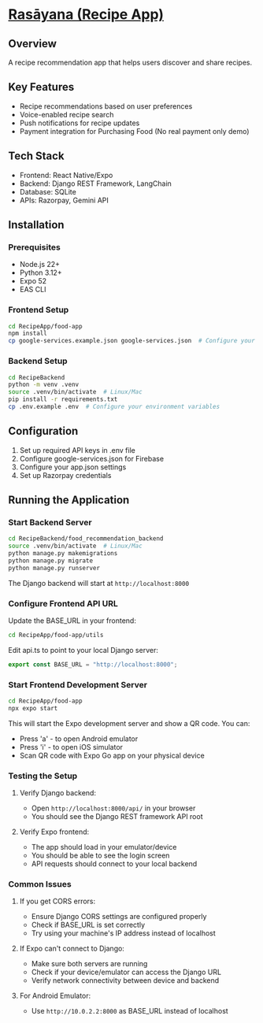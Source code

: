 # [Rasāyana (Recipe App)](https://github.com/VaibhavBansa1/rasayana#:~:text=Ras%C4%81yana%20(Recipe%20App))

## Overview

A recipe recommendation app that helps users discover and share recipes.

## Key Features

- Recipe recommendations based on user preferences
- Voice-enabled recipe search
- Push notifications for recipe updates
- Payment integration for Purchasing Food (No real payment only demo)

## Tech Stack

- Frontend: React Native/Expo
- Backend: Django REST Framework, LangChain
- Database: SQLite
- APIs: Razorpay, Gemini API

## Installation

### Prerequisites

- Node.js 22+
- Python 3.12+
- Expo 52
- EAS CLI

### Frontend Setup

```bash
cd RecipeApp/food-app
npm install
cp google-services.example.json google-services.json  # Configure your Google services file
```

### Backend Setup

```bash
cd RecipeBackend
python -m venv .venv
source .venv/bin/activate  # Linux/Mac
pip install -r requirements.txt
cp .env.example .env  # Configure your environment variables
```

## Configuration

1. Set up required API keys in .env file
2. Configure google-services.json for Firebase
3. Configure your app.json settings
4. Set up Razorpay credentials

## Running the Application

### Start Backend Server

```bash
cd RecipeBackend/food_recommendation_backend
source .venv/bin/activate  # Linux/Mac
python manage.py makemigrations
python manage.py migrate
python manage.py runserver
```

The Django backend will start at `http://localhost:8000`

### Configure Frontend API URL

Update the BASE_URL in your frontend:

```bash
cd RecipeApp/food-app/utils
```

Edit api.ts to point to your local Django server:

```typescript
export const BASE_URL = "http://localhost:8000";
```

### Start Frontend Development Server

```bash
cd RecipeApp/food-app
npx expo start
```

This will start the Expo development server and show a QR code. You can:

- Press 'a' - to open Android emulator
- Press 'i' - to open iOS simulator
- Scan QR code with Expo Go app on your physical device

### Testing the Setup

1. Verify Django backend:
   - Open `http://localhost:8000/api/` in your browser
   - You should see the Django REST framework API root

2. Verify Expo frontend:
   - The app should load in your emulator/device
   - You should be able to see the login screen
   - API requests should connect to your local backend

### Common Issues

1. If you get CORS errors:
   - Ensure Django CORS settings are configured properly
   - Check if BASE_URL is set correctly
   - Try using your machine's IP address instead of localhost

2. If Expo can't connect to Django:
   - Make sure both servers are running
   - Check if your device/emulator can access the Django URL
   - Verify network connectivity between device and backend

3. For Android Emulator:
   - Use `http://10.0.2.2:8000` as BASE_URL instead of localhost
